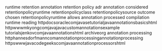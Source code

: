runtime retention annotation retention policy adr annotation considered retentionpolicyruntime retentionpolicyclass retentionpolicysource outcome chosen retentionpolicyruntime allows annotation processed compilation runtime reading httpdocsoraclecomjavasetutorialjavaannotationsbasicshtml httpwwwmkyongcomjavajavacustomannotationsexample tutorialsjenkovcomjavaannotationshtml archiveorg annotation processing httphannesdorfmanncomannotationprocessingannotationprocessing httpswwwjavacodegeekscomjavaannotationprocessorshtml